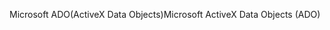<span data-ttu-id="72755-101">Microsoft ADO(ActiveX Data Objects)</span><span class="sxs-lookup"><span data-stu-id="72755-101">Microsoft ActiveX Data Objects (ADO)</span></span>